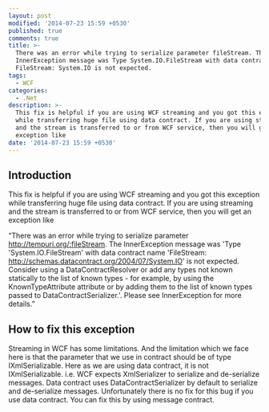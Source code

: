 ```yaml
---
layout: post
modified: '2014-07-23 15:59 +0530'
published: true
comments: true
title: >-
  There was an error while trying to serialize parameter fileStream. The
  InnerException message was Type System.IO.FileStream with data contract name
  FileStream: System.IO is not expected.
tags:
  - WCF
categories:
  - .Net
description: >-
  This fix is helpful if you are using WCF streaming and you got this exception
  while transferring huge file using data contract. If you are using streaming
  and the stream is transferred to or from WCF service, then you will get an
  exception like
date: '2014-07-23 15:59 +0530'
---
```

## Introduction

This fix is helpful if you are using WCF streaming and you got this exception while transferring huge file using data contract. If you are using streaming and the stream is transferred to or from WCF service, then you will get an exception like

“There was an error while trying to serialize parameter http://tempuri.org/:fileStream. The InnerException message was 'Type 'System.IO.FileStream' with data contract name 'FileStream: http://schemas.datacontract.org/2004/07/System.IO' is not expected. Consider using a DataContractResolver or add any types not known statically to the list of known types - for example, by using the KnownTypeAttribute attribute or by adding them to the list of known types passed to DataContractSerializer.'.  Please see InnerException for more details.”

## How to fix this exception
Streaming in WCF has some limitations. And the limitation which we face here is that the parameter that we use in contract should be of type IXmlSerializable. Here as we are using data contract, it is not IXmlSerializable. i.e. WCF expects XmlSerializer to serialize and de-serialize messages. Data contract uses DataContractSerializer by default to serialize and de-serialize messages. Unfortunately there is no fix for this bug if you use data contract. You can fix this by using message contract.
